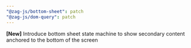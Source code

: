 ```yaml
---
"@zag-js/bottom-sheet": patch
"@zag-js/dom-query": patch
---
```


**[New]** Introduce bottom sheet state machine to show secondary content anchored to the bottom of the screen
